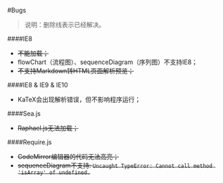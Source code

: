 #Bugs

> 说明：删除线表示已经解决。

####IE8

- ~~不能加载；~~
- flowChart（流程图）、sequenceDiagram（序列图）不支持IE8；
- ~~不支持Markdown转HTML页面解析预览；~~

####IE8 & IE9 & IE10

- KaTeX会出现解析错误，但不影响程序运行；

####Sea.js

- ~~Raphael.js无法加载；~~

####Require.js

- ~~CodeMirror编辑器的代码无法高亮；~~
- ~~sequenceDiagram不支持: `Uncaught TypeError: Cannot call method 'isArray' of undefined.`~~
